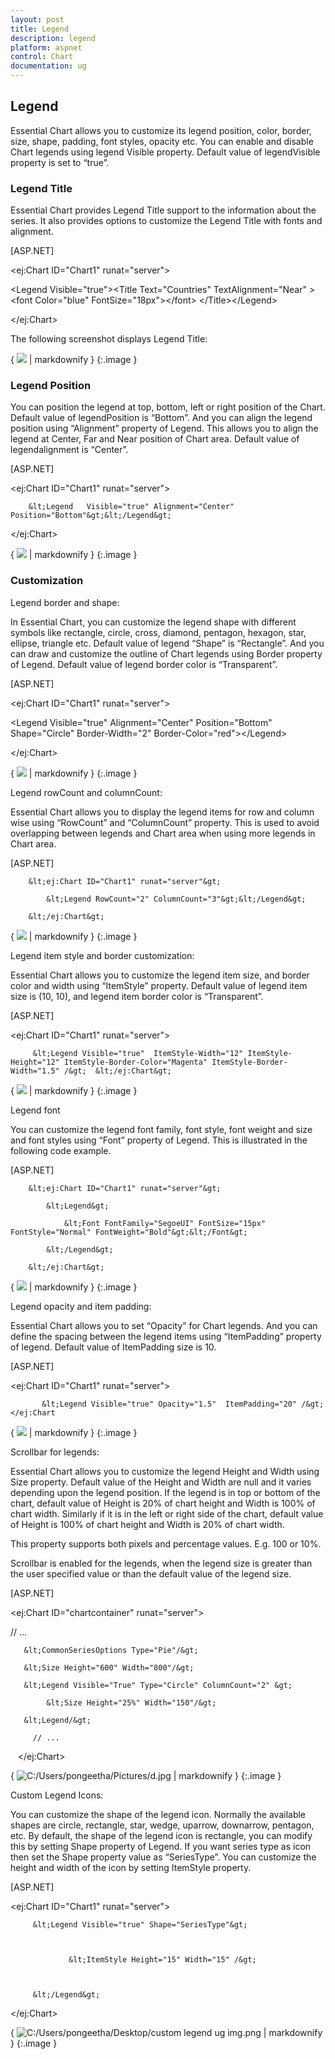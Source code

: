 ```yaml
---
layout: post
title: Legend
description: legend
platform: aspnet
control: Chart
documentation: ug
---
```


## Legend

Essential Chart allows you to customize its legend position, color, border, size, shape, padding, font styles, opacity etc. You can enable and disable Chart legends using legend Visible property. Default value of legendVisible property is set to “true”. 

### Legend Title

Essential Chart provides Legend Title support to the information about the series. It also provides options to customize the Legend Title with fonts and alignment.

[ASP.NET] 



  &lt;ej:Chart ID="Chart1" runat="server"&gt;    

 &lt;Legend Visible="true"&gt;&lt;Title Text="Countries" TextAlignment="Near" &gt;&lt;font Color="blue"    FontSize="18px"&gt;&lt;/font&gt; &lt;/Title&gt;&lt;/Legend&gt;

&lt;/ej:Chart&gt;

The following screenshot displays Legend Title:

{ ![](Legend_images/Legend_img1.png) | markdownify }
{:.image }


### Legend Position

You can position the legend at top, bottom, left or right position of the Chart. Default value of legendPosition is “Bottom”. And you can align the legend position using “Alignment” property of Legend.  This allows you to align the legend at Center, Far and Near position of Chart area. Default value of legendalignment is “Center”. 

[ASP.NET] 

  &lt;ej:Chart ID="Chart1" runat="server"&gt;       

        &lt;Legend   Visible="true" Alignment="Center" Position="Bottom"&gt;&lt;/Legend&gt;

  &lt;/ej:Chart&gt;



{ ![](Legend_images/Legend_img2.png) | markdownify }
{:.image }


### Customization

Legend border and shape:

In Essential Chart, you can customize the legend shape with different symbols like rectangle, circle, cross, diamond, pentagon, hexagon, star, ellipse, triangle etc. Default value of legend “Shape” is “Rectangle”. And you can draw and customize the outline of Chart legends using Border property of Legend. Default value of legend border color is “Transparent”. 

[ASP.NET] 

  &lt;ej:Chart ID="Chart1" runat="server"&gt;       

  &lt;Legend   Visible="true" Alignment="Center" Position="Bottom" Shape="Circle" Border-Width="2" Border-Color="red"&gt;&lt;/Legend&gt;

  &lt;/ej:Chart&gt;



{ ![](Legend_images/Legend_img3.png) | markdownify }
{:.image }


Legend rowCount and columnCount:

Essential Chart allows you to display the legend items for row and column wise using “RowCount” and “ColumnCount” property. This is used to avoid overlapping between legends and Chart area when using more legends in Chart area.



[ASP.NET]

        &lt;ej:Chart ID="Chart1" runat="server"&gt;

            &lt;Legend RowCount="2" ColumnCount="3"&gt;&lt;/Legend&gt;

        &lt;/ej:Chart&gt;





{ ![](Legend_images/Legend_img4.png) | markdownify }
{:.image }


Legend item style and border customization:

Essential Chart allows you to customize the legend item size, and border color and width using “ItemStyle” property. Default value of legend item size is (10, 10), and legend item border color is “Transparent”.



[ASP.NET] 

  &lt;ej:Chart ID="Chart1" runat="server"&gt;       

         &lt;Legend Visible="true"  ItemStyle-Width="12" ItemStyle-Height="12" ItemStyle-Border-Color="Magenta" ItemStyle-Border-Width="1.5" /&gt;  &lt;/ej:Chart&gt;



{ ![](Legend_images/Legend_img5.png) | markdownify }
{:.image }


Legend font

You can customize the legend font family, font style, font weight and size and font styles using “Font” property of Legend. This is illustrated in the following code example.



[ASP.NET]

        &lt;ej:Chart ID="Chart1" runat="server"&gt;

            &lt;Legend&gt;

                &lt;Font FontFamily="SegoeUI" FontSize="15px" FontStyle="Normal" FontWeight="Bold"&gt;&lt;/Font&gt;

            &lt;/Legend&gt;

        &lt;/ej:Chart&gt;





{ ![](Legend_images/Legend_img6.png) | markdownify }
{:.image }


Legend opacity and item padding:

Essential Chart allows you to set “Opacity” for Chart legends. And you can define the spacing between the legend items using “ItemPadding” property of legend. Default value of ItemPadding size is 10.



[ASP.NET] 

  &lt;ej:Chart ID="Chart1" runat="server"&gt;       

           &lt;Legend Visible="true" Opacity="1.5"  ItemPadding="20" /&gt; </ej:Chart



{ ![](Legend_images/Legend_img7.png) | markdownify }
{:.image }


Scrollbar for legends:

Essential Chart allows you to customize the legend Height and Width using Size property. Default value of the Height and Width are null and it varies depending upon the legend position. If the legend is in top or bottom of the chart, default value of Height is 20% of chart height and Width is 100% of chart width. Similarly if it is in the left or right side of the chart, default value of Height is 100% of chart height and Width is 20% of chart width.

This property supports both pixels and percentage values. E.g. 100 or 10%.

Scrollbar is enabled for the legends, when the legend size is greater than the user specified value or than the default value of the legend size. 

[ASP.NET]

&lt;ej:Chart ID="chartcontainer" runat="server"&gt;

// ...

       &lt;CommonSeriesOptions Type="Pie"/&gt;

       &lt;Size Height="600" Width="800"/&gt;

       &lt;Legend Visible="True" Type="Circle" ColumnCount="2" &gt;	

            &lt;Size Height="25%" Width="150"/&gt;

       &lt;Legend/&gt;

         // ...

   &lt;/ej:Chart&gt;	



{ ![C:/Users/pongeetha/Pictures/d.jpg](Legend_images/Legend_img8.jpeg) | markdownify }
{:.image }


Custom Legend Icons:

You can customize the shape of the legend icon. Normally the available shapes are circle, rectangle, star, wedge, uparrow, downarrow, pentagon, etc. By default, the shape of the legend icon is rectangle, you can modify this by setting Shape property of Legend. If you want series type as icon then set the Shape property value as “SeriesType”. You can customize the height and width of the icon by setting ItemStyle property. 



[ASP.NET] 

  &lt;ej:Chart ID="Chart1" runat="server"&gt;   



         &lt;Legend Visible="true" Shape="SeriesType"&gt;



                 &lt;ItemStyle Height="15" Width="15" /&gt;



         &lt;/Legend&gt;

   &lt;/ej:Chart&gt;



{ ![C:/Users/pongeetha/Desktop/custom legend ug img.png](Legend_images/Legend_img9.png) | markdownify }
{:.image }


